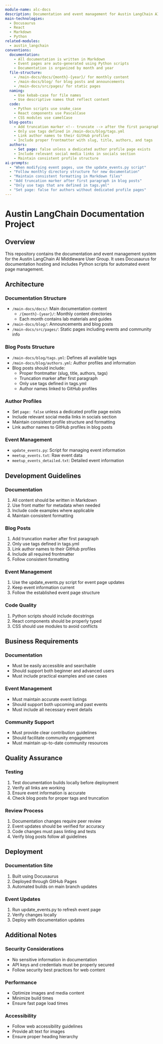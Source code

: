 ```yaml
---
module-name: alc-docs
description: Documentation and event management for Austin LangChain AI Middleware User Group
main-technologies:
  - Docusaurus
  - React
  - Markdown
  - Python
related-modules:
  - austin_langchain
conventions:
  documentation:
    - All documentation is written in Markdown
    - Event pages are auto-generated using Python scripts
    - Documentation is organized by month and year
  file-structure:
    - /main-docs/docs/{month}-{year}/ for monthly content
    - /main-docs/blog/ for blog posts and announcements
    - /main-docs/src/pages/ for static pages
  naming:
    - Use kebab-case for file names
    - Use descriptive names that reflect content
  code:
    - Python scripts use snake_case
    - React components use PascalCase
    - CSS modules use camelCase
  blog-posts:
    - Add truncation marker <!-- truncate --> after the first paragraph
    - Only use tags defined in /main-docs/blog/tags.yml
    - Link author names to their GitHub profiles
    - Include proper frontmatter with slug, title, authors, and tags
  authors:
    - Set page: false unless a dedicated author profile page exists
    - Include relevant social media links in socials section
    - Maintain consistent profile structure
ai-prompts:
  - "When modifying event pages, use the update_events.py script"
  - "Follow monthly directory structure for new documentation"
  - "Maintain consistent formatting in Markdown files"
  - "Add truncation marker after first paragraph in blog posts"
  - "Only use tags that are defined in tags.yml"
  - "Set page: false for authors without dedicated profile pages"
---
```


# Austin LangChain Documentation Project

## Overview
This repository contains the documentation and event management system for the Austin LangChain AI Middleware User Group. It uses Docusaurus for documentation hosting and includes Python scripts for automated event page management.

## Architecture

### Documentation Structure
- `/main-docs/docs/`: Main documentation content
  - `/{month}-{year}/`: Monthly content directories
  - Each month contains lab materials and guides
- `/main-docs/blog/`: Announcements and blog posts
- `/main-docs/src/pages/`: Static pages including events and community info

### Blog Posts Structure
- `/main-docs/blog/tags.yml`: Defines all available tags
- `/main-docs/blog/authors.yml`: Author profiles and information
- Blog posts should include:
  - Proper frontmatter (slug, title, authors, tags)
  - Truncation marker after first paragraph
  - Only use tags defined in tags.yml
  - Author names linked to GitHub profiles

### Author Profiles
- Set `page: false` unless a dedicated profile page exists
- Include relevant social media links in socials section
- Maintain consistent profile structure and formatting
- Link author names to GitHub profiles in blog posts

### Event Management
- `update_events.py`: Script for managing event information
- `meetup_events.txt`: Raw event data
- `meetup_events_detailed.txt`: Detailed event information

## Development Guidelines

### Documentation
1. All content should be written in Markdown
2. Use front matter for metadata when needed
3. Include code examples where applicable
4. Maintain consistent formatting

### Blog Posts
1. Add truncation marker <!-- truncate --> after first paragraph
2. Only use tags defined in tags.yml
3. Link author names to their GitHub profiles
4. Include all required frontmatter
5. Follow consistent formatting

### Event Management
1. Use the update_events.py script for event page updates
2. Keep event information current
3. Follow the established event page structure

### Code Quality
1. Python scripts should include docstrings
2. React components should be properly typed
3. CSS should use modules to avoid conflicts

## Business Requirements

### Documentation
- Must be easily accessible and searchable
- Should support both beginner and advanced users
- Must include practical examples and use cases

### Event Management
- Must maintain accurate event listings
- Should support both upcoming and past events
- Must include all necessary event details

### Community Support
- Must provide clear contribution guidelines
- Should facilitate community engagement
- Must maintain up-to-date community resources

## Quality Assurance

### Testing
1. Test documentation builds locally before deployment
2. Verify all links are working
3. Ensure event information is accurate
4. Check blog posts for proper tags and truncation

### Review Process
1. Documentation changes require peer review
2. Event updates should be verified for accuracy
3. Code changes must pass linting and tests
4. Verify blog posts follow all guidelines

## Deployment

### Documentation Site
1. Built using Docusaurus
2. Deployed through GitHub Pages
3. Automated builds on main branch updates

### Event Updates
1. Run update_events.py to refresh event page
2. Verify changes locally
3. Deploy with documentation updates

## Additional Notes

### Security Considerations
- No sensitive information in documentation
- API keys and credentials must be properly secured
- Follow security best practices for web content

### Performance
- Optimize images and media content
- Minimize build times
- Ensure fast page load times

### Accessibility
- Follow web accessibility guidelines
- Provide alt text for images
- Ensure proper heading hierarchy

